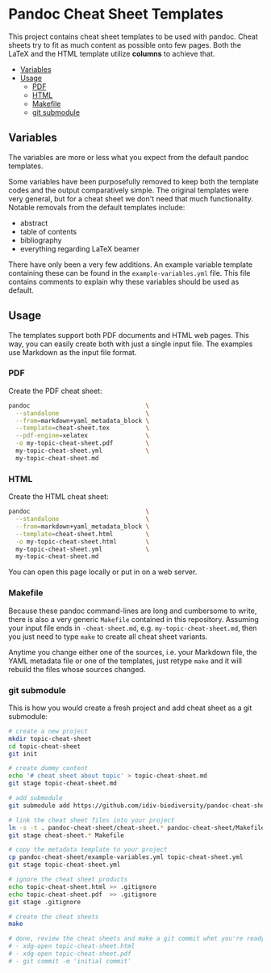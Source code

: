 Pandoc Cheat Sheet Templates
============================

This project contains cheat sheet templates to be used with pandoc. Cheat sheets try to fit as much content as possible onto few pages. Both the LaTeX and the HTML template utilize **columns** to achieve that.

<!-- toc -->

- [Variables](#variables)
- [Usage](#usage)
  * [PDF](#pdf)
  * [HTML](#html)
  * [Makefile](#makefile)
  * [git submodule](#git-submodule)

<!-- tocstop -->

Variables
---------

The variables are more or less what you expect from the default pandoc templates.

Some variables have been purposefully removed to keep both the template codes and the output comparatively simple. The original templates were very general, but for a cheat sheet we don't need that much functionality. Notable removals from the default templates include:

- abstract
- table of contents
- bibliography
- everything regarding LaTeX beamer

There have only been a very few additions. An example variable template containing these can be found in the `example-variables.yml` file. This file contains comments to explain why these variables should be used as default.

Usage
-----

The templates support both PDF documents and HTML web pages. This way, you can easily create both with just a single input file. The examples use Markdown as the input file format.

### PDF

Create the PDF cheat sheet:

```bash
pandoc                                \
  --standalone                        \
  --from=markdown+yaml_metadata_block \
  --template=cheat-sheet.tex          \
  --pdf-engine=xelatex                \
  -o my-topic-cheat-sheet.pdf         \
  my-topic-cheat-sheet.yml            \
  my-topic-cheat-sheet.md
```

### HTML

Create the HTML cheat sheet:

```bash
pandoc                                \
  --standalone                        \
  --from=markdown+yaml_metadata_block \
  --template=cheat-sheet.html         \
  -o my-topic-cheat-sheet.html        \
  my-topic-cheat-sheet.yml            \
  my-topic-cheat-sheet.md
```

You can open this page locally or put in on a web server.

### Makefile

Because these pandoc command-lines are long and cumbersome to write, there is also a very generic `Makefile` contained in this repository. Assuming your input file ends in `-cheat-sheet.md`, e.g. `my-topic-cheat-sheet.md`, then you just need to type `make` to create all cheat sheet variants.

Anytime you change either one of the sources, i.e. your Markdown file, the YAML metadata file or one of the templates, just retype `make` and it will rebuild the files whose sources changed.

### git submodule

This is how you would create a fresh project and add cheat sheet as a git submodule:

```bash
# create a new project
mkdir topic-cheat-sheet
cd topic-cheat-sheet
git init

# create dummy content
echo '# cheat sheet about topic' > topic-cheat-sheet.md
git stage topic-cheat-sheet.md

# add submodule
git submodule add https://github.com/idiv-biodiversity/pandoc-cheat-sheet.git

# link the cheat sheet files into your project
ln -s -t . pandoc-cheat-sheet/cheat-sheet.* pandoc-cheat-sheet/Makefile
git stage cheat-sheet.* Makefile

# copy the metadata template to your project
cp pandoc-cheat-sheet/example-variables.yml topic-cheat-sheet.yml
git stage topic-cheat-sheet.yml

# ignore the cheat sheet products
echo topic-cheat-sheet.html >> .gitignore
echo topic-cheat-sheet.pdf  >> .gitignore
git stage .gitignore

# create the cheat sheets
make

# done, review the cheat sheets and make a git commit whet you're ready:
# - xdg-open topic-cheat-sheet.html
# - xdg-open topic-cheat-sheet.pdf
# - git commit -m 'initial commit'
```

